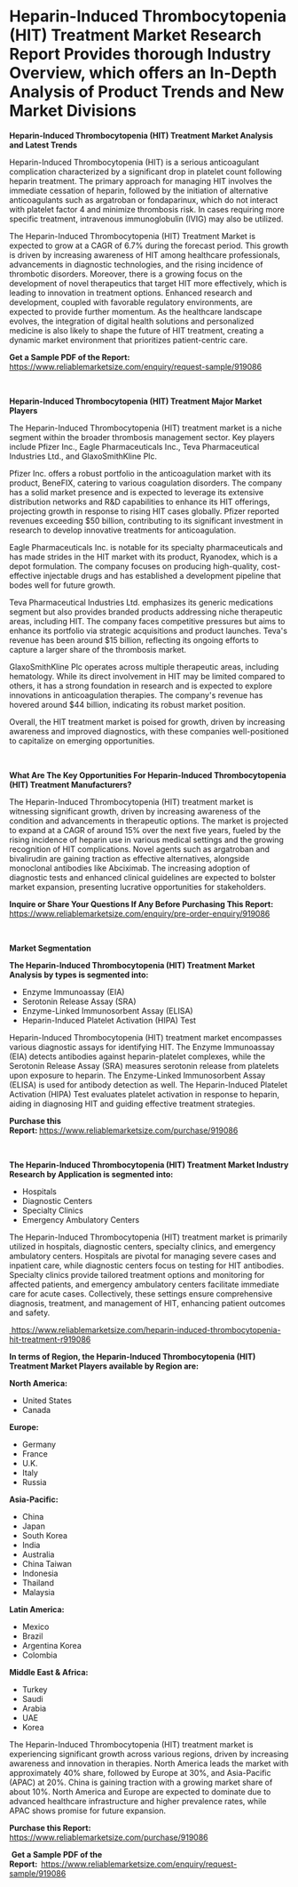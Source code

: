 <p><h1>Heparin-Induced Thrombocytopenia (HIT) Treatment Market Research Report Provides thorough Industry Overview, which offers an In-Depth Analysis of Product Trends and New Market Divisions</h1></p><p><strong>Heparin-Induced Thrombocytopenia (HIT) Treatment Market Analysis and Latest Trends</strong></p>
<p><p>Heparin-Induced Thrombocytopenia (HIT) is a serious anticoagulant complication characterized by a significant drop in platelet count following heparin treatment. The primary approach for managing HIT involves the immediate cessation of heparin, followed by the initiation of alternative anticoagulants such as argatroban or fondaparinux, which do not interact with platelet factor 4 and minimize thrombosis risk. In cases requiring more specific treatment, intravenous immunoglobulin (IVIG) may also be utilized.</p><p>The Heparin-Induced Thrombocytopenia (HIT) Treatment Market is expected to grow at a CAGR of 6.7% during the forecast period. This growth is driven by increasing awareness of HIT among healthcare professionals, advancements in diagnostic technologies, and the rising incidence of thrombotic disorders. Moreover, there is a growing focus on the development of novel therapeutics that target HIT more effectively, which is leading to innovation in treatment options. Enhanced research and development, coupled with favorable regulatory environments, are expected to provide further momentum. As the healthcare landscape evolves, the integration of digital health solutions and personalized medicine is also likely to shape the future of HIT treatment, creating a dynamic market environment that prioritizes patient-centric care.</p></p>
<p><strong>Get a Sample PDF of the Report:&nbsp;</strong> <a href="https://www.reliablemarketsize.com/enquiry/request-sample/919086?utm_campaign=3199&utm_medium=2&utm_source=Github&utm_content=ia&utm_term=13042025&utm_id=heparin-induced-thrombocytopenia-hit-treatment">https://www.reliablemarketsize.com/enquiry/request-sample/919086</a></p>
<p>&nbsp;</p>
<p><strong>Heparin-Induced Thrombocytopenia (HIT) Treatment Major Market Players</strong></p>
<p><p>The Heparin-Induced Thrombocytopenia (HIT) treatment market is a niche segment within the broader thrombosis management sector. Key players include Pfizer Inc., Eagle Pharmaceuticals Inc., Teva Pharmaceutical Industries Ltd., and GlaxoSmithKline Plc. </p><p>Pfizer Inc. offers a robust portfolio in the anticoagulation market with its product, BeneFIX, catering to various coagulation disorders. The company has a solid market presence and is expected to leverage its extensive distribution networks and R&D capabilities to enhance its HIT offerings, projecting growth in response to rising HIT cases globally. Pfizer reported revenues exceeding $50 billion, contributing to its significant investment in research to develop innovative treatments for anticoagulation.</p><p>Eagle Pharmaceuticals Inc. is notable for its specialty pharmaceuticals and has made strides in the HIT market with its product, Ryanodex, which is a depot formulation. The company focuses on producing high-quality, cost-effective injectable drugs and has established a development pipeline that bodes well for future growth.</p><p>Teva Pharmaceutical Industries Ltd. emphasizes its generic medications segment but also provides branded products addressing niche therapeutic areas, including HIT. The company faces competitive pressures but aims to enhance its portfolio via strategic acquisitions and product launches. Teva's revenue has been around $15 billion, reflecting its ongoing efforts to capture a larger share of the thrombosis market.</p><p>GlaxoSmithKline Plc operates across multiple therapeutic areas, including hematology. While its direct involvement in HIT may be limited compared to others, it has a strong foundation in research and is expected to explore innovations in anticoagulation therapies. The company's revenue has hovered around $44 billion, indicating its robust market position.</p><p>Overall, the HIT treatment market is poised for growth, driven by increasing awareness and improved diagnostics, with these companies well-positioned to capitalize on emerging opportunities.</p></p>
<p>&nbsp;</p>
<p><strong>What Are The Key Opportunities For Heparin-Induced Thrombocytopenia (HIT) Treatment Manufacturers?</strong></p>
<p><p>The Heparin-Induced Thrombocytopenia (HIT) treatment market is witnessing significant growth, driven by increasing awareness of the condition and advancements in therapeutic options. The market is projected to expand at a CAGR of around 15% over the next five years, fueled by the rising incidence of heparin use in various medical settings and the growing recognition of HIT complications. Novel agents such as argatroban and bivalirudin are gaining traction as effective alternatives, alongside monoclonal antibodies like Abciximab. The increasing adoption of diagnostic tests and enhanced clinical guidelines are expected to bolster market expansion, presenting lucrative opportunities for stakeholders.</p></p>
<p><strong>Inquire or Share Your Questions If Any Before Purchasing This Report:</strong> <a href="https://www.reliablemarketsize.com/enquiry/pre-order-enquiry/919086?utm_campaign=3199&utm_medium=2&utm_source=Github&utm_content=ia&utm_term=13042025&utm_id=heparin-induced-thrombocytopenia-hit-treatment">https://www.reliablemarketsize.com/enquiry/pre-order-enquiry/919086</a></p>
<p>&nbsp;</p>
<p><strong>Market Segmentation</strong></p>
<p><strong>The Heparin-Induced Thrombocytopenia (HIT) Treatment Market Analysis by types is segmented into:</strong></p>
<p><ul><li>Enzyme Immunoassay (EIA)</li><li>Serotonin Release Assay (SRA)</li><li>Enzyme-Linked Immunosorbent Assay (ELISA)</li><li>Heparin-Induced Platelet Activation (HIPA) Test</li></ul></p>
<p><p>Heparin-Induced Thrombocytopenia (HIT) treatment market encompasses various diagnostic assays for identifying HIT. The Enzyme Immunoassay (EIA) detects antibodies against heparin-platelet complexes, while the Serotonin Release Assay (SRA) measures serotonin release from platelets upon exposure to heparin. The Enzyme-Linked Immunosorbent Assay (ELISA) is used for antibody detection as well. The Heparin-Induced Platelet Activation (HIPA) Test evaluates platelet activation in response to heparin, aiding in diagnosing HIT and guiding effective treatment strategies.</p></p>
<p><strong>Purchase this Report:&nbsp;</strong><a href="https://www.reliablemarketsize.com/purchase/919086?utm_campaign=3199&utm_medium=2&utm_source=Github&utm_content=ia&utm_term=13042025&utm_id=heparin-induced-thrombocytopenia-hit-treatment">https://www.reliablemarketsize.com/purchase/919086</a></p>
<p>&nbsp;</p>
<p><strong>The Heparin-Induced Thrombocytopenia (HIT) Treatment Market Industry Research by Application is segmented into:</strong></p>
<p><ul><li>Hospitals</li><li>Diagnostic Centers</li><li>Specialty Clinics</li><li>Emergency Ambulatory Centers</li></ul></p>
<p><p>The Heparin-Induced Thrombocytopenia (HIT) treatment market is primarily utilized in hospitals, diagnostic centers, specialty clinics, and emergency ambulatory centers. Hospitals are pivotal for managing severe cases and inpatient care, while diagnostic centers focus on testing for HIT antibodies. Specialty clinics provide tailored treatment options and monitoring for affected patients, and emergency ambulatory centers facilitate immediate care for acute cases. Collectively, these settings ensure comprehensive diagnosis, treatment, and management of HIT, enhancing patient outcomes and safety.</p></p>
<p><a href="https://www.reliablemarketsize.com/heparin-induced-thrombocytopenia-hit-treatment-r919086?utm_campaign=3199&utm_medium=2&utm_source=Github&utm_content=ia&utm_term=13042025&utm_id=heparin-induced-thrombocytopenia-hit-treatment">&nbsp;https://www.reliablemarketsize.com/heparin-induced-thrombocytopenia-hit-treatment-r919086</a></p>
<p><strong>In terms of Region, the Heparin-Induced Thrombocytopenia (HIT) Treatment Market Players available by Region are:</strong></p>
<p>
    <p> <strong> North America: </strong>
        <ul>
            <li>United States</li>
            <li>Canada</li>
        </ul>
        </p> 
    <p> <strong> Europe: </strong>
        <ul>
            <li>Germany</li>
            <li>France</li>
            <li>U.K.</li>
            <li>Italy</li>
            <li>Russia</li>
        </ul>
        </p> 
    <p> <strong> Asia-Pacific: </strong>
        <ul>
            <li>China</li>
            <li>Japan</li>
            <li>South Korea</li>
            <li>India</li>
            <li>Australia</li>
            <li>China Taiwan</li>
            <li>Indonesia</li>
            <li>Thailand</li>
            <li>Malaysia</li>
        </ul>
        </p> 
    <p> <strong> Latin America: </strong>
        <ul>
            <li>Mexico</li>
            <li>Brazil</li>
            <li>Argentina Korea</li>
            <li>Colombia</li>
        </ul>
        </p> 
    <p> <strong> Middle East & Africa: </strong>
        <ul>
            <li>Turkey</li>
            <li>Saudi</li>
            <li>Arabia</li>
            <li>UAE</li>
            <li>Korea</li>
        </ul>
    </p>
    </p>
<p><p>The Heparin-Induced Thrombocytopenia (HIT) treatment market is experiencing significant growth across various regions, driven by increasing awareness and innovation in therapies. North America leads the market with approximately 40% share, followed by Europe at 30%, and Asia-Pacific (APAC) at 20%. China is gaining traction with a growing market share of about 10%. North America and Europe are expected to dominate due to advanced healthcare infrastructure and higher prevalence rates, while APAC shows promise for future expansion.</p></p>
<p><strong>Purchase this Report: </strong><a href="https://www.reliablemarketsize.com/purchase/919086?utm_campaign=3199&utm_medium=2&utm_source=Github&utm_content=ia&utm_term=13042025&utm_id=heparin-induced-thrombocytopenia-hit-treatment">https://www.reliablemarketsize.com/purchase/919086</a></p>
<p>&nbsp;<strong>Get a Sample PDF of the Report:&nbsp;&nbsp;</strong><a href="https://www.reliablemarketsize.com/enquiry/request-sample/919086?utm_campaign=3199&utm_medium=2&utm_source=Github&utm_content=ia&utm_term=13042025&utm_id=heparin-induced-thrombocytopenia-hit-treatment">https://www.reliablemarketsize.com/enquiry/request-sample/919086</a></p>
<p><strong></strong></p>
<p><p></p><p></p><p></p></p>